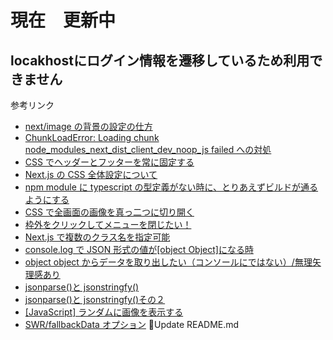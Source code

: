 # 現在　更新中

## locakhostにログイン情報を遷移しているため利用できません

参考リンク

- [next/image の背景の設定の仕方](https://image-component.nextjs.gallery/background)
- [ChunkLoadError: Loading chunk node_modules_next_dist_client_dev_noop_js failed への対処](https://qiita.com/Tarako_mochi/items/39e2e3ae5fc74432572b)
- [CSS でヘッダーとフッターを常に固定する](http://webnonotes.com/css/header_footer/)
- [Next.js の CSS 全体設定について](https://qiita.com/tetsurotayama/items/2101938ba8f224b61200)
- [npm module に typescript の型定義がない時に、とりあえずビルドが通るようにする](https://medium.com/@ryutamaki/npm-module-%E3%81%AB-typescript-%E3%81%AE%E5%9E%8B%E5%AE%9A%E7%BE%A9%E3%81%8C%E3%81%AA%E3%81%84%E6%99%82%E3%81%AB-%E3%81%A8%E3%82%8A%E3%81%82%E3%81%88%E3%81%9A%E3%83%93%E3%83%AB%E3%83%89%E3%81%8C%E9%80%9A%E3%82%8B%E3%82%88%E3%81%86%E3%81%AB%E3%81%99%E3%82%8B-fcc090804b21)
- [CSS で全画面の画像を真っ二つに切り開く](https://theorthodoxworks.com/demo/201503/demo-in-half-the-image-only-css.html)
- [枠外をクリックしてメニューを閉じたい！](https://zenn.dev/mkt_engr/articles/12209df0aac71a)
- [Next.js で複数のクラス名を指定可能](https://shunbiboroku.com/post/multiclassname)
- [console.log で JSON 形式の値が[object Object]になる時](https://qiita.com/camomile_cafe/items/d4e8ea250bf0ac521c2d)
- [object object からデータを取り出したい（コンソールにではない）/無理矢理感あり](https://developer.mozilla.org/ja/docs/Web/JavaScript/Reference/Global_Objects/Object/values)
- [jsonparse()と jsonstringfy()](https://lab.syncer.jp/Web/JavaScript/Reference/Global_Object/JSON/parse/)
- [jsonparse()と jsonstringfy()その２](https://techacademy.jp/magazine/29186)
- [[JavaScript] ランダムに画像を表示する](https://javascript.programmer-reference.com/js-random-image/)
- [SWR/fallbackData オプション](https://swr.vercel.app/ja/docs/prefetching)
  📝Update README.md
